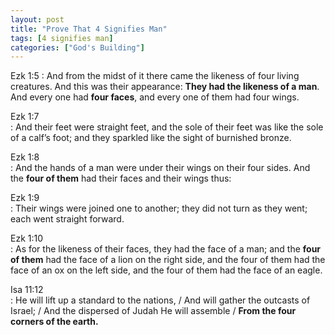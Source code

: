 ```yaml
---
layout: post
title: "Prove That 4 Signifies Man"
tags: [4 signifies man]
categories: ["God's Building"]
---
```


Ezk 1:5
: And from the midst of it there came the likeness of four living creatures. And this was their appearance: **They had the likeness of a man**.
And every one had **four faces**, and every one of them had four wings.

Ezk 1:7   
: And their feet were straight feet, and the sole of their feet was like the sole of a calf’s foot; and they sparkled like the sight of burnished bronze.

Ezk 1:8   
: And the hands of a man were under their wings on their four sides. And the **four of them** had their faces and their wings thus:

Ezk 1:9   
: Their wings were joined one to another; they did not turn as they went; each went straight forward.

Ezk 1:10   
: As for the likeness of their faces, they had the face of a man; and the **four of them** had the face of a lion on the right side, and the four of them had the face of an ox on the left side, and the four of them had the face of an eagle.

Isa 11:12  
: He will lift up a standard to the nations, / And will gather the outcasts of Israel; / And the dispersed of Judah He will assemble / **From the four corners of the earth.**

